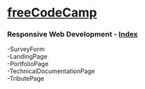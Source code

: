 
# [freeCodeCamp](https://www.freecodecamp.org/)

### Responsive Web Development  - [Index]()

-SurveyForm  
-LandingPage  
-PortfolioPage  
-TechnicalDocumentationPage  
-TributePage  


